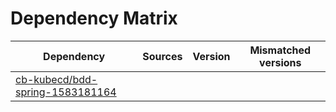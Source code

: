 # Dependency Matrix

Dependency | Sources | Version | Mismatched versions
---------- | ------- | ------- | -------------------
[cb-kubecd/bdd-spring-1583181164](https://github.com/cb-kubecd/bdd-spring-1583181164.git) |  | []() | 
